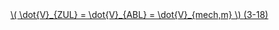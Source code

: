 <a href="/eco2_guide_center/1.%20ECO2%20Logic%20Guide/Hee1_Equation_List.html" class="equation-link" target="_blank" rel="noopener noreferrer">
  \( \dot{V}_{ZUL} = \dot{V}_{ABL} = \dot{V}_{mech,m} \) <span class="eq-number">(3-18)</span>
</a>

